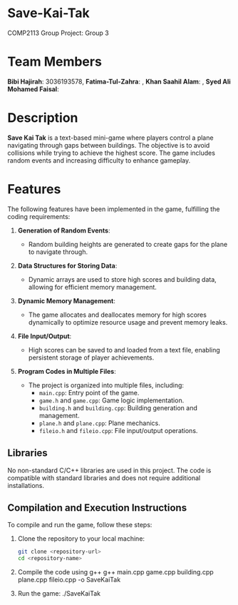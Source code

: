 # Save-Kai-Tak
COMP2113 Group Project: Group 3

# Team Members
**Bibi Hajirah**: 3036193578,
**Fatima-Tul-Zahra**: ,
**Khan Saahil Alam**: ,
**Syed Ali Mohamed Faisal**:

# Description
**Save Kai Tak** is a text-based mini-game where players control a plane navigating through gaps between buildings. The objective is to avoid collisions while trying to achieve the highest score. The game includes random events and increasing difficulty to enhance gameplay.

# Features
The following features have been implemented in the game, fulfilling the coding requirements:

1. **Generation of Random Events**: 
   - Random building heights are generated to create gaps for the plane to navigate through.

2. **Data Structures for Storing Data**: 
   - Dynamic arrays are used to store high scores and building data, allowing for efficient memory management.

3. **Dynamic Memory Management**: 
   - The game allocates and deallocates memory for high scores dynamically to optimize resource usage and prevent memory leaks.

4. **File Input/Output**: 
   - High scores can be saved to and loaded from a text file, enabling persistent storage of player achievements.

5. **Program Codes in Multiple Files**: 
   - The project is organized into multiple files, including:
     - `main.cpp`: Entry point of the game.
     - `game.h` and `game.cpp`: Game logic implementation.
     - `building.h` and `building.cpp`: Building generation and management.
     - `plane.h` and `plane.cpp`: Plane mechanics.
     - `fileio.h` and `fileio.cpp`: File input/output operations.

## Libraries
No non-standard C/C++ libraries are used in this project. The code is compatible with standard libraries and does not require additional installations.

## Compilation and Execution Instructions
To compile and run the game, follow these steps:

1. Clone the repository to your local machine:
   ```bash
   git clone <repository-url>
   cd <repository-name>

2. Compile the code using g++
   g++ main.cpp game.cpp building.cpp plane.cpp fileio.cpp -o SaveKaiTak

3. Run the game: ./SaveKaiTak
